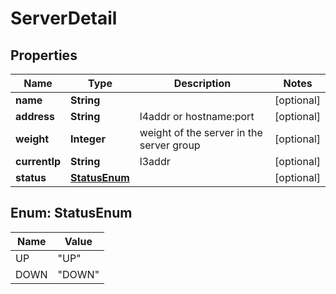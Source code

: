 
# ServerDetail

## Properties
Name | Type | Description | Notes
------------ | ------------- | ------------- | -------------
**name** | **String** |  |  [optional]
**address** | **String** | l4addr or hostname:port |  [optional]
**weight** | **Integer** | weight of the server in the server group |  [optional]
**currentIp** | **String** | l3addr |  [optional]
**status** | [**StatusEnum**](#StatusEnum) |  |  [optional]


<a name="StatusEnum"></a>
## Enum: StatusEnum
Name | Value
---- | -----
UP | &quot;UP&quot;
DOWN | &quot;DOWN&quot;




